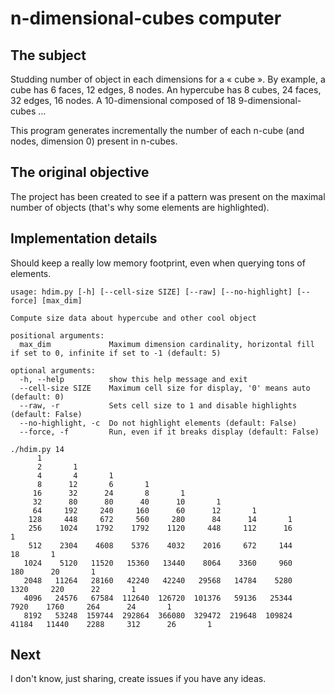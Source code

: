 # n-dimensional-cubes computer


## The subject

Studding number of object in each dimensions for a « cube ».
By example, a cube has 6 faces, 12 edges, 8 nodes.
An hypercube has 8 cubes, 24 faces, 32 edges, 16 nodes.
A 10-dimensional composed of 18 9-dimensional-cubes …

This program generates incrementally the number of each n-cube (and nodes, dimension 0) present in n-cubes.


## The original objective

The project has been created to see if a pattern was present on the maximal number of objects
(that's why some elements are highlighted).


## Implementation details

Should keep a really low memory footprint, even when querying tons of elements.

```
usage: hdim.py [-h] [--cell-size SIZE] [--raw] [--no-highlight] [--force] [max_dim]

Compute size data about hypercube and other cool object

positional arguments:
  max_dim             Maximum dimension cardinality, horizontal fill if set to 0, infinite if set to -1 (default: 5)

optional arguments:
  -h, --help          show this help message and exit
  --cell-size SIZE    Maximum cell size for display, '0' means auto (default: 0)
  --raw, -r           Sets cell size to 1 and disable highlights (default: False)
  --no-highlight, -c  Do not highlight elements (default: False)
  --force, -f         Run, even if it breaks display (default: False)
```

```
./hdim.py 14
      1
      2       1
      4       4       1
      8      12       6       1
     16      32      24       8       1
     32      80      80      40      10       1
     64     192     240     160      60      12       1
    128     448     672     560     280      84      14       1
    256    1024    1792    1792    1120     448     112      16       1
    512    2304    4608    5376    4032    2016     672     144      18       1
   1024    5120   11520   15360   13440    8064    3360     960     180      20       1
   2048   11264   28160   42240   42240   29568   14784    5280    1320     220      22       1
   4096   24576   67584  112640  126720  101376   59136   25344    7920    1760     264      24       1
   8192   53248  159744  292864  366080  329472  219648  109824   41184   11440    2288     312      26       1
```


## Next

I don't know, just sharing, create issues if you have any ideas.
